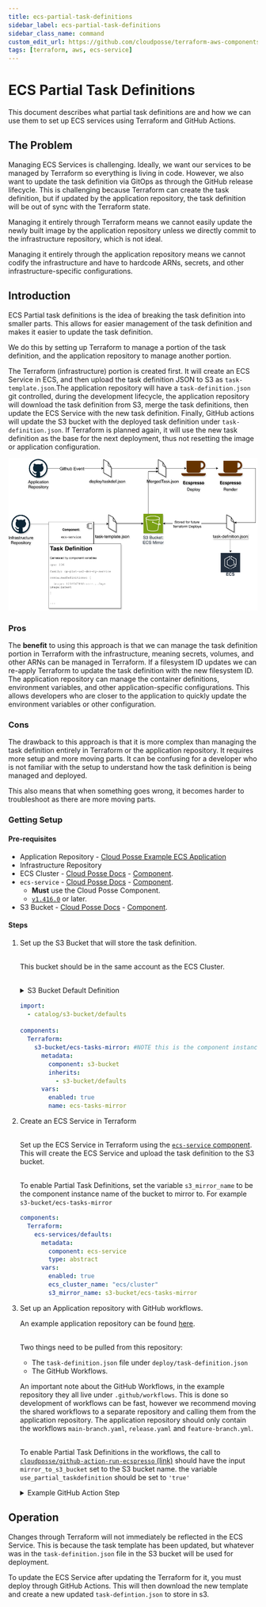 ```yaml
---
title: ecs-partial-task-definitions
sidebar_label: ecs-partial-task-definitions
sidebar_class_name: command
custom_edit_url: https://github.com/cloudposse/terraform-aws-components/blob/main/modules/ecs-service/docs/ecs-partial-task-definitions.md
tags: [terraform, aws, ecs-service]
---
```


# ECS Partial Task Definitions

This document describes what partial task definitions are and how we can use them to set up ECS services using Terraform
and GitHub Actions.

## The Problem

Managing ECS Services is challenging. Ideally, we want our services to be managed by Terraform so everything is living
in code. However, we also want to update the task definition via GitOps as through the GitHub release lifecycle. This is
challenging because Terraform can create the task definition, but if updated by the application repository, the task
definition will be out of sync with the Terraform state.

Managing it entirely through Terraform means we cannot easily update the newly built image by the application repository
unless we directly commit to the infrastructure repository, which is not ideal.

Managing it entirely through the application repository means we cannot codify the infrastructure and have to hardcode
ARNs, secrets, and other infrastructure-specific configurations.

## Introduction

ECS Partial task definitions is the idea of breaking the task definition into smaller parts. This allows for easier
management of the task definition and makes it easier to update the task definition.

We do this by setting up Terraform to manage a portion of the task definition, and the application repository to manage
another portion.

The Terraform (infrastructure) portion is created first. It will create an ECS Service in ECS, and then upload the task
definition JSON to S3 as `task-template.json`.The application repository will have a `task-definition.json` git
controlled, during the development lifecycle, the application repository will download the task definition from S3,
merge the task definitions, then update the ECS Service with the new task definition. Finally, GitHub actions will
update the S3 bucket with the deployed task definition under `task-definition.json`. If Terraform is planned again, it
will use the new task definition as the base for the next deployment, thus not resetting the image or application
configuration.

![how-does-partial-task-definition-work](./ecs-partial-task-defintions.png)

### Pros

The **benefit** to using this approach is that we can manage the task definition portion in Terraform with the
infrastructure, meaning secrets, volumes, and other ARNs can be managed in Terraform. If a filesystem ID updates we can
re-apply Terraform to update the task definition with the new filesystem ID. The application repository can manage the
container definitions, environment variables, and other application-specific configurations. This allows developers who
are closer to the application to quickly update the environment variables or other configuration.

### Cons

The drawback to this approach is that it is more complex than managing the task definition entirely in Terraform or the
application repository. It requires more setup and more moving parts. It can be confusing for a developer who is not
familiar with the setup to understand how the task definition is being managed and deployed.

This also means that when something goes wrong, it becomes harder to troubleshoot as there are more moving parts.

### Getting Setup

#### Pre-requisites

- Application Repository - [Cloud Posse Example ECS Application](https://github.com/cloudposse-examples/app-on-ecs)
- Infrastructure Repository
- ECS Cluster - [Cloud Posse Docs](https://docs.cloudposse.com/components/library/aws/ecs/) -
  [Component](https://github.com/cloudposse/Terraform-aws-components/tree/main/modules/ecs).
- `ecs-service` - [Cloud Posse Docs](https://docs.cloudposse.com/components/library/aws/ecs-service/) -
  [Component](https://github.com/cloudposse/Terraform-aws-components/tree/main/modules/ecs-service).
  - **Must** use the Cloud Posse Component.
  - [`v1.416.0`](https://github.com/cloudposse/Terraform-aws-components/releases/tag/1.416.0) or later.
- S3 Bucket - [Cloud Posse Docs](https://docs.cloudposse.com/components/library/aws/s3-bucket/) -
  [Component](https://github.com/cloudposse/Terraform-aws-components/tree/main/modules/s3-bucket).

#### Steps

1. Set up the S3 Bucket that will store the task definition.

   <br/>This bucket should be in the same account as the ECS Cluster.

   <br/>
   <details>
   <summary>S3 Bucket Default Definition</summary>

   ```yaml
   components:
     terraform:
       s3-bucket/defaults:
         metadata:
           type: abstract
         vars:
           enabled: true
           account_map_tenant_name: core
           # Suggested configuration for all buckets
           user_enabled: false
           acl: "private"
           grants: null
           force_destroy: false
           versioning_enabled: false
           allow_encrypted_uploads_only: true
           block_public_acls: true
           block_public_policy: true
           ignore_public_acls: true
           restrict_public_buckets: true
           allow_ssl_requests_only: true
           lifecycle_configuration_rules:
             - id: default
               enabled: true
               abort_incomplete_multipart_upload_days: 90
               filter_and:
                 prefix: ""
                 tags: {}
               # Move to Glacier after 2 years
               transition:
                 - storage_class: GLACIER
                   days: 730
               # Never expire
               expiration: {}
               # Versioning isnt enabled, but these default values are still required
               noncurrent_version_transition:
                 - storage_class: GLACIER
                   days: 90
               noncurrent_version_expiration: {}
   ```

   </details>

   ```yaml
   import:
     - catalog/s3-bucket/defaults

   components:
     Terraform:
       s3-bucket/ecs-tasks-mirror: #NOTE this is the component instance name.
         metadata:
           component: s3-bucket
           inherits:
             - s3-bucket/defaults
         vars:
           enabled: true
           name: ecs-tasks-mirror
   ```

2. Create an ECS Service in Terraform

   <br/>Set up the ECS Service in Terraform using the
   [`ecs-service` component](https://github.com/cloudposse/Terraform-aws-components/tree/main/modules/ecs-service). This
   will create the ECS Service and upload the task definition to the S3 bucket.

   <br/>To enable Partial Task Definitions, set the variable `s3_mirror_name` to be the component instance name of the
   bucket to mirror to. For example `s3-bucket/ecs-tasks-mirror`

   ```yaml
   components:
     Terraform:
       ecs-services/defaults:
         metadata:
           component: ecs-service
           type: abstract
         vars:
           enabled: true
           ecs_cluster_name: "ecs/cluster"
           s3_mirror_name: s3-bucket/ecs-tasks-mirror
   ```

3. Set up an Application repository with GitHub workflows.

   An example application repository can be found [here](https://github.com/cloudposse-examples/app-on-ecs).

   <br/> Two things need to be pulled from this repository:

   - The `task-definition.json` file under `deploy/task-definition.json`
   - The GitHub Workflows.

   An important note about the GitHub Workflows, in the example repository they all live under `.github/workflows`. This
   is done so development of workflows can be fast, however we recommend moving the shared workflows to a separate
   repository and calling them from the application repository. The application repository should only contain the
   workflows `main-branch.yaml`, `release.yaml` and `feature-branch.yml`.

   <br/>To enable Partial Task Definitions in the workflows, the call to
   [`cloudposse/github-action-run-ecspresso` (link)](https://github.com/cloudposse-examples/app-on-ecs/blob/main/.github/workflows/workflow-cd-ecspresso.yml#L133-L147)
   should have the input `mirror_to_s3_bucket` set to the S3 bucket name. the variable `use_partial_taskdefinition`
   should be set to `'true'`

   <details>
   <summary> Example GitHub Action Step </summary>

   ```yaml
   - name: Deploy
     uses: cloudposse/github-action-deploy-ecspresso@0.6.0
     continue-on-error: true
     if: ${{ steps.db_migrate.outcome != 'failure' }}
     id: deploy
     with:
       image: ${{ steps.image.outputs.out }}
       image-tag: ${{ inputs.tag }}
       region: ${{ steps.environment.outputs.region }}
       operation: deploy
       debug: false
       cluster: ${{ steps.environment.outputs.cluster }}
       application: ${{ steps.environment.outputs.name }}
       taskdef-path: ${{ inputs.path }}
       mirror_to_s3_bucket: ${{ steps.environment.outputs.s3-bucket }}
       use_partial_taskdefinition: "true"
       timeout: 10m
   ```

   </details>

## Operation

Changes through Terraform will not immediately be reflected in the ECS Service. This is because the task template has
been updated, but whatever was in the `task-definition.json` file in the S3 bucket will be used for deployment.

To update the ECS Service after updating the Terraform for it, you must deploy through GitHub Actions. This will then
download the new template and create a new updated `task-defintion.json` to store in s3.


